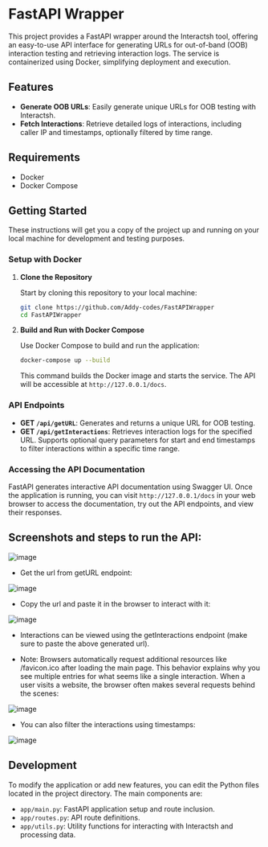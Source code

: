 
# FastAPI Wrapper

This project provides a FastAPI wrapper around the Interactsh tool, offering an easy-to-use API interface for generating URLs for out-of-band (OOB) interaction testing and retrieving interaction logs. The service is containerized using Docker, simplifying deployment and execution.

## Features

- **Generate OOB URLs**: Easily generate unique URLs for OOB testing with Interactsh.
- **Fetch Interactions**: Retrieve detailed logs of interactions, including caller IP and timestamps, optionally filtered by time range.

## Requirements

- Docker
- Docker Compose

## Getting Started

These instructions will get you a copy of the project up and running on your local machine for development and testing purposes.

### Setup with Docker

1. **Clone the Repository**

   Start by cloning this repository to your local machine:

   ```bash
   git clone https://github.com/Addy-codes/FastAPIWrapper
   cd FastAPIWrapper
   ```

2. **Build and Run with Docker Compose**

   Use Docker Compose to build and run the application:

   ```bash
   docker-compose up --build
   ```

   This command builds the Docker image and starts the service. The API will be accessible at `http://127.0.0.1/docs`.

### API Endpoints

- **GET `/api/getURL`**: Generates and returns a unique URL for OOB testing.
- **GET `/api/getInteractions`**: Retrieves interaction logs for the specified URL. Supports optional query parameters for start and end timestamps to filter interactions within a specific time range.

### Accessing the API Documentation

FastAPI generates interactive API documentation using Swagger UI. Once the application is running, you can visit `http://127.0.0.1/docs` in your web browser to access the documentation, try out the API endpoints, and view their responses.

## Screenshots and steps to run the API:

![image](https://github.com/Addy-codes/FastAPIWrapper/assets/72205091/f8d4a52c-665f-4c6b-937b-a9775cd6c9f8)

- Get the url from getURL endpoint:

![image](https://github.com/Addy-codes/FastAPIWrapper/assets/72205091/3bad9e98-0c9d-4010-8150-51f37ceb663b)

- Copy the url and paste it in the browser to interact with it:

![image](https://github.com/Addy-codes/FastAPIWrapper/assets/72205091/a93489c3-0a61-48c1-9571-b9d843718e93)

- Interactions can be viewed using the getInteractions endpoint (make sure to paste the above generated url).
  
- Note: Browsers automatically request additional resources like /favicon.ico after loading the main page. This behavior explains why you see multiple entries for what seems like a single interaction. When a user visits a website, the browser often makes several requests behind the scenes:

![image](https://github.com/Addy-codes/FastAPIWrapper/assets/72205091/e47b4351-2093-4842-aece-58d3c140fdfd)

- You can also filter the interactions using timestamps:

![image](https://github.com/Addy-codes/FastAPIWrapper/assets/72205091/4fbbc17c-7884-45ca-a074-52200dc6bdb5)


## Development

To modify the application or add new features, you can edit the Python files located in the project directory. The main components are:

- `app/main.py`: FastAPI application setup and route inclusion.
- `app/routes.py`: API route definitions.
- `app/utils.py`: Utility functions for interacting with Interactsh and processing data.

